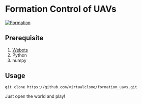 # Formation Control of UAVs
[![Formation](http://img.youtube.com/vi/Ih5gpCe6Uvs/0.jpg)](http://www.youtube.com/watch?v=Ih5gpCe6Uvs)
## Prerequisite
1. [Webots](https://www.cyberbotics.com/)
2. Python
3. numpy

## Usage
```
git clone https://github.com/virtualclone/formation_uavs.git
```
Just open the world and play!
